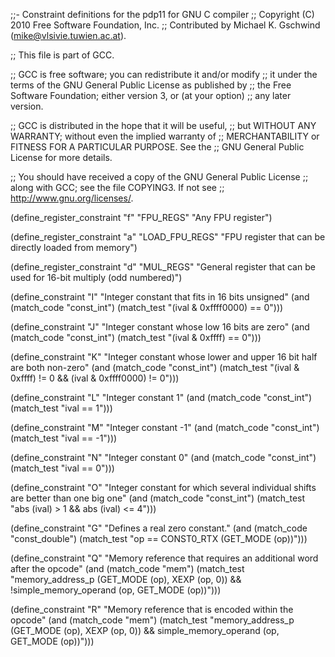 ;;- Constraint definitions for the pdp11 for GNU C compiler
;; Copyright (C) 2010 Free Software Foundation, Inc.
;; Contributed by Michael K. Gschwind (mike@vlsivie.tuwien.ac.at).

;; This file is part of GCC.

;; GCC is free software; you can redistribute it and/or modify
;; it under the terms of the GNU General Public License as published by
;; the Free Software Foundation; either version 3, or (at your option)
;; any later version.

;; GCC is distributed in the hope that it will be useful,
;; but WITHOUT ANY WARRANTY; without even the implied warranty of
;; MERCHANTABILITY or FITNESS FOR A PARTICULAR PURPOSE.  See the
;; GNU General Public License for more details.

;; You should have received a copy of the GNU General Public License
;; along with GCC; see the file COPYING3.  If not see
;; <http://www.gnu.org/licenses/>.

(define_register_constraint "f" "FPU_REGS"
  "Any FPU register")

(define_register_constraint "a" "LOAD_FPU_REGS"
  "FPU register that can be directly loaded from memory")

(define_register_constraint "d" "MUL_REGS"
  "General register that can be used for 16-bit multiply (odd numbered)")

(define_constraint "I"
  "Integer constant that fits in 16 bits unsigned"
  (and (match_code "const_int")
       (match_test "(ival & 0xffff0000) == 0")))

(define_constraint "J"
  "Integer constant whose low 16 bits are zero"
  (and (match_code "const_int")
       (match_test "(ival & 0xffff) == 0")))

(define_constraint "K"
  "Integer constant whose lower and upper 16 bit half are both non-zero"
  (and (match_code "const_int")
       (match_test "(ival & 0xffff) != 0 && (ival & 0xffff0000) != 0")))

(define_constraint "L"
  "Integer constant 1"
  (and (match_code "const_int")
       (match_test "ival == 1")))

(define_constraint "M"
  "Integer constant -1"
  (and (match_code "const_int")
       (match_test "ival == -1")))

(define_constraint "N"
  "Integer constant 0"
  (and (match_code "const_int")
       (match_test "ival == 0")))

(define_constraint "O"
  "Integer constant for which several individual shifts are better than one big one"
  (and (match_code "const_int")
       (match_test "abs (ival) > 1 && abs (ival) <= 4")))

(define_constraint "G"
  "Defines a real zero constant."
  (and (match_code "const_double")
       (match_test "op == CONST0_RTX (GET_MODE (op))")))

(define_constraint "Q"
  "Memory reference that requires an additional word after the opcode"
  (and (match_code "mem")
       (match_test "memory_address_p (GET_MODE (op), XEXP (op, 0))
                    && !simple_memory_operand (op, GET_MODE (op))")))

(define_constraint "R"
  "Memory reference that is encoded within the opcode"
  (and (match_code "mem")
       (match_test "memory_address_p (GET_MODE (op), XEXP (op, 0))
                    && simple_memory_operand (op, GET_MODE (op))")))

